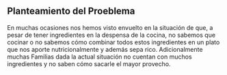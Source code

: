 ## Planteamiento del Proeblema
En muchas ocasiones nos hemos visto envuelto en la situación de que, a pesar de tener ingredientes en la despensa de la cocina, no sabemos que cocinar o no sabemos cómo combinar 
todos estos ingredientes en un plato que nos aporte nutricionalmente y además sepa rico. Adicionalmente muchas Familias dada la actual situación no cuentan con muchos ingredientes
y no saben cómo sacarle el mayor provecho.
